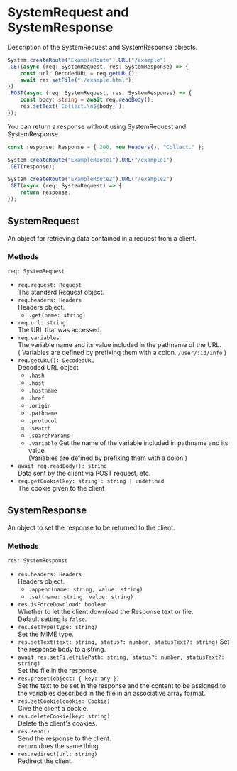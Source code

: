 # SystemRequest and SystemResponse
Description of the SystemRequest and SystemResponse objects.
```typescript
System.createRoute("ExampleRoute").URL("/example")
.GET(async (req: SystemRequest, res: SystemResponse) => {
    const url: DecodedURL = req.getURL();
    await res.setFile("./example.html");
})
.POST(async (req: SystemRequest, res: SystemResponse) => {
    const body: string = await req.readBody();
    res.setText(`Collect.\n${body}`);
});
```
You can return a response without using SystemRequest and SystemResponse.
```typescript
const response: Response = { 200, new Headers(), "Collect." };

System.createRoute("ExampleRoute1").URL("/example1")
.GET(response);

System.createRoute("ExampleRoute2").URL("/example2")
.GET(async (req: SystemRequest) => {
    return response;
});
```

## SystemRequest
An object for retrieving data contained in a request from a client.
### Methods
`req: SystemRequest`
- `req.request: Request`  
The standard Request object.
- `req.headers: Headers`  
Headers object.
    - `.get(name: string)`
- `req.url: string`  
The URL that was accessed.
- `req.variables`  
The variable name and its value included in the pathname of the URL.  
( Variables are defined by prefixing them with a colon. `/user/:id/info` )
- `req.getURL(): DecodedURL`  
Decoded URL object
    - `.hash`
    - `.host`
    - `.hostname`
    - `.href`
    - `.origin`
    - `.pathname`
    - `.protocol`
    - `.search`
    - `.searchParams`
    - `.variable` Get the name of the variable included in pathname and its value.  
    (Variables are defined by prefixing them with a colon.)
- `await req.readBody(): string`  
Data sent by the client via POST request, etc.
- `req.getCookie(key: string): string | undefined`  
The cookie given to the client
## SystemResponse
An object to set the response to be returned to the client.
### Methods
`res: SystemResponse`
- `res.headers: Headers`  
Headers object.
    - `.append(name: string, value: string)`
    - `.set(name: string, value: string)`
- `res.isForceDownload: boolean`  
Whether to let the client download the Response text or file.  
Default setting is `false`.
- `res.setType(type: string)`  
Set the MIME type.
- `res.setText(text: string, status?: number, statusText?: string)`
Set the response body to a string.
- `await res.setFile(filePath: string, status?: number, statusText?: string)`  
Set the file in the response.
- `res.preset(object: { key: any })`  
Set the text to be set in the response and the content to be assigned to the variables described in the file in an associative array format.
- `res.setCookie(cookie: Cookie)`  
Give the client a cookie.
- `res.deleteCookie(key: string)`  
Delete the client's cookies.
- `res.send()`  
Send the response to the client.  
`return` does the same thing.
- `res.redirect(url: string)`  
Redirect the client.